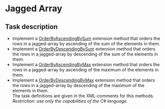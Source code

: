 # Jagged Array

## Task description

- Implement a [OrderByAscendingBySum](JaggedArrays/ArrayExtension.cs#L12) extension method that orders the rows in a jagged-array by ascending of the sum of the elements in them.
- Implement a [OrderByDescendingBySum](JaggedArrays/ArrayExtension.cs#L22) extension method that orders the rows in a jagged-array by descending of the sum of the elements in them.
- Implement a [OrderByAscendingByMax](JaggedArrays/ArrayExtension.cs#L32) extension method that orders the rows in a jagged-array by ascending of the maximum of the elements in them.
- Implement a [OrderByDescendingByMax](JaggedArrays/ArrayExtension.cs#L42) extension method that orders the rows in a jagged-array by descending of the maximum of the elements in them.      
The task definitions are given in the XML-comments for this methods.         
_Restriction: use only the capabilities of the C# language._
